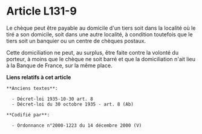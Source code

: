 # Article L131-9

Le chèque peut être payable au domicile d'un tiers soit dans la localité où le tiré a son domicile, soit dans une autre
localité, à condition toutefois que le tiers soit un banquier ou un centre de chèques postaux.

Cette domiciliation ne peut, au surplus, être faite contre la volonté du porteur, à moins que le chèque ne soit barré et que
la domiciliation n'ait lieu à la Banque de France, sur la même place.

**Liens relatifs à cet article**

	**Anciens textes**:

	  - Décret-loi 1935-10-30 art. 8
	  - Décret-loi du 30 octobre 1935 - art. 8 (Ab)

	**Codifié par**:

	  - Ordonnance n°2000-1223 du 14 décembre 2000 (V)
